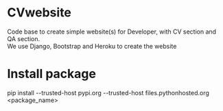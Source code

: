 # CVwebsite
Code base to create simple website(s) for Developer, with CV section and QA section. <br>
We use Django, Bootstrap and Heroku to create the website

# Install package
pip install --trusted-host pypi.org --trusted-host files.pythonhosted.org <package_name>
